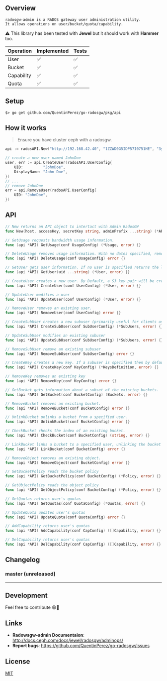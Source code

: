 
## Overview

```
radosgw-admin is a RADOS gateway user administration utility.
It allows operations on user/bucket/quota/capability.
```

:warning: This library has been tested with **Jewel** but it should work with **Hammer** too.

|Operation    | Implemented        | Tests               |
|-------------|--------------------|---------------------|
|  User       | :white_check_mark: |:white_check_mark:   |
|  Bucket     | :white_check_mark: |:white_check_mark:   |
|  Capability | :white_check_mark: |:white_check_mark:   |
|  Quota      | :white_check_mark: |:white_check_mark:   |

## Setup

```
$> go get github.com/QuentinPerez/go-radosgw/pkg/api
```

## How it works

> Ensure you have cluster ceph with a radosgw.

```go
api := radosAPI.New("http://192.168.42.40", "1ZZWD0G5IDP57I0751HE", "3ydvK64eWuWwup0FKtznmf9FDVXhB8jleEFRTH0D")

// create a new user named JohnDoe
user, err := api.CreateUser(radosAPI.UserConfig{
    UID:         "JohnDoe",
    DisplayName: "John Doe",
})
// ...
// remove JohnDoe
err = api.RemoveUser(radosAPI.UserConfig{
    UID: "JohnDoe",
})
```

## API

```go
// New returns an API object to intertact with Admin RadosGW
func New(host, accessKey, secretKey string, adminPrefix ...string) (*API, error) {}

// GetUsage requests bandwidth usage information.
func (api *API) GetUsage(conf UsageConfig) (*Usage, error) {}

// DeleteUsage removes usage information. With no dates specified, removes all usage information
func (api *API) DeleteUsage(conf UsageConfig) error {}

// GetUser gets user information. If no user is specified returns the list of all users along with suspension information
func (api *API) GetUser(uid ...string) (*User, error) {}

// CreateUser creates a new user. By Default, a S3 key pair will be created automatically and returned in the response.
func (api *API) CreateUser(conf UserConfig) (*User, error) {}

// UpdateUser modifies a user
func (api *API) UpdateUser(conf UserConfig) (*User, error) {}

// RemoveUser removes an existing user.
func (api *API) RemoveUser(conf UserConfig) error {}

// CreateSubUser creates a new subuser (primarily useful for clients using the Swift API).
func (api *API) CreateSubUser(conf SubUserConfig) (*SubUsers, error) {}

// UpdateSubUser modifies an existing subuser
func (api *API) UpdateSubUser(conf SubUserConfig) (*SubUsers, error) {}

// RemoveSubUser remove an existing subuser
func (api *API) RemoveSubUser(conf SubUserConfig) error {}

// CreateKey creates a new key. If a subuser is specified then by default created keys will be swift type.
func (api *API) CreateKey(conf KeyConfig) (*KeysDefinition, error) {}

// RemoveKey removes an existing key
func (api *API) RemoveKey(conf KeyConfig) error {}

// GetBucket gets information about a subset of the existing buckets.
func (api *API) GetBucket(conf BucketConfig) (Buckets, error) {}

// RemoveBucket removes an existing bucket.
func (api *API) RemoveBucket(conf BucketConfig) error {}

// UnlinkBucket unlinks a bucket from a specified user.
func (api *API) UnlinkBucket(conf BucketConfig) error {}

// CheckBucket checks the index of an existing bucket.
func (api *API) CheckBucket(conf BucketConfig) (string, error) {}

// LinkBucket links a bucket to a specified user, unlinking the bucket from any previous user.
func (api *API) LinkBucket(conf BucketConfig) error {}

// RemoveObject removes an existing object.
func (api *API) RemoveObject(conf BucketConfig) error {}

// GetBucketPolicy reads the bucket policy
func (api *API) GetBucketPolicy(conf BucketConfig) (*Policy, error) {}

// GetObjectPolicy reads the object policy
func (api *API) GetObjectPolicy(conf BucketConfig) (*Policy, error) {}

// GetQuotas returns user's quotas
func (api *API) GetQuotas(conf QuotaConfig) (*Quotas, error) {}

// UpdateQuota updates user's quotas
func (api *API) UpdateQuota(conf QuotaConfig) error {}

// AddCapability returns user's quotas
func (api *API) AddCapability(conf CapConfig) ([]Capability, error) {}

// DelCapability returns user's quotas
func (api *API) DelCapability(conf CapConfig) ([]Capability, error) {}
```

## Changelog

### master (unreleased)

---

## Development

Feel free to contribute :smiley::beers:

## Links

- **Radowsgw-admin Documentaion**: http://docs.ceph.com/docs/jewel/radosgw/adminops/
- **Report bugs**: https://github.com/QuentinPerez/go-radosgw/issues

## License

[MIT](https://github.com/QuentinPerez/go-radosgw/blob/master/LICENSE)
